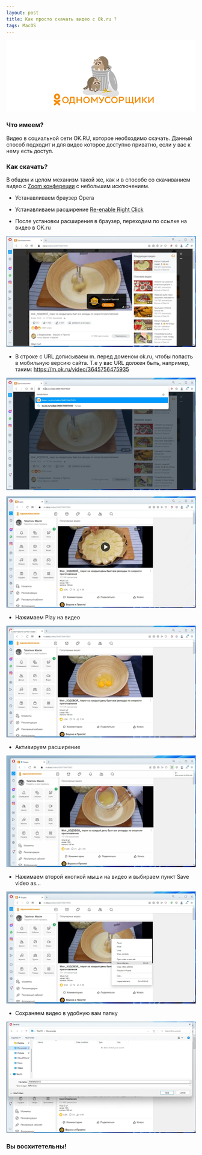 ```yaml
---
layout: post
title: Как просто скачать видео с Ok.ru ?
tags: MacOS
---
```

![](https://raw.githubusercontent.com/tatarinovms/tatarinovms.github.io/master/images/posts/ok/logo.webp)

### Что имеем? 

Видео в социальной сети OK.RU, которое необходимо скачать. Данный способ подходит и для видео которое доступно приватно, если у вас к нему есть доступ.

### Как скачать? 

В общем и целом механизм такой же, как и в способе со скачиванием видео с [Zoom конфереции](https://blog.tatarinov.space/ZoomDownload/) с небольшим исключением. 

- Устанавливаем браузер Opera  

- Устанавливаем расширение [Re-enable Right Click](https://www.hashtap.com/@copytext/re-enable-right-click-for-google-chrome-opera-install-extension-0qg03eaxG0lN) 

- После установки расширения в браузер, переходим по ссылке на видео в OK.ru

![](https://raw.githubusercontent.com/tatarinovms/tatarinovms.github.io/master/images/posts/ok/1.webp)

- В строке с URL дописываем m. перед доменом ok.ru, чтобы попасть в мобильную версию сайта. Т.е у вас URL должен быть, например, таким: https://m.ok.ru/video/3645756475935

![](https://raw.githubusercontent.com/tatarinovms/tatarinovms.github.io/master/images/posts/ok/2.webp)

![](https://raw.githubusercontent.com/tatarinovms/tatarinovms.github.io/master/images/posts/ok/3.webp)

- Нажимаем Play на видео

![](https://raw.githubusercontent.com/tatarinovms/tatarinovms.github.io/master/images/posts/ok/4.webp)

- Активируем расширение 

![](https://raw.githubusercontent.com/tatarinovms/tatarinovms.github.io/master/images/posts/ok/5.webp)

- Нажимаем второй кнопкой мыши на видео и выбираем пункт Save video as...

![](https://raw.githubusercontent.com/tatarinovms/tatarinovms.github.io/master/images/posts/ok/6.webp)

- Сохраняем видео в удобную вам папку

![](https://raw.githubusercontent.com/tatarinovms/tatarinovms.github.io/master/images/posts/ok/7.webp)

### Вы восхитетельны!
